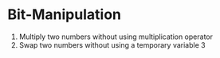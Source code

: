# Bit-Manipulation

1. Multiply two numbers without using multiplication operator
2. Swap two numbers without using a temporary variable
3
